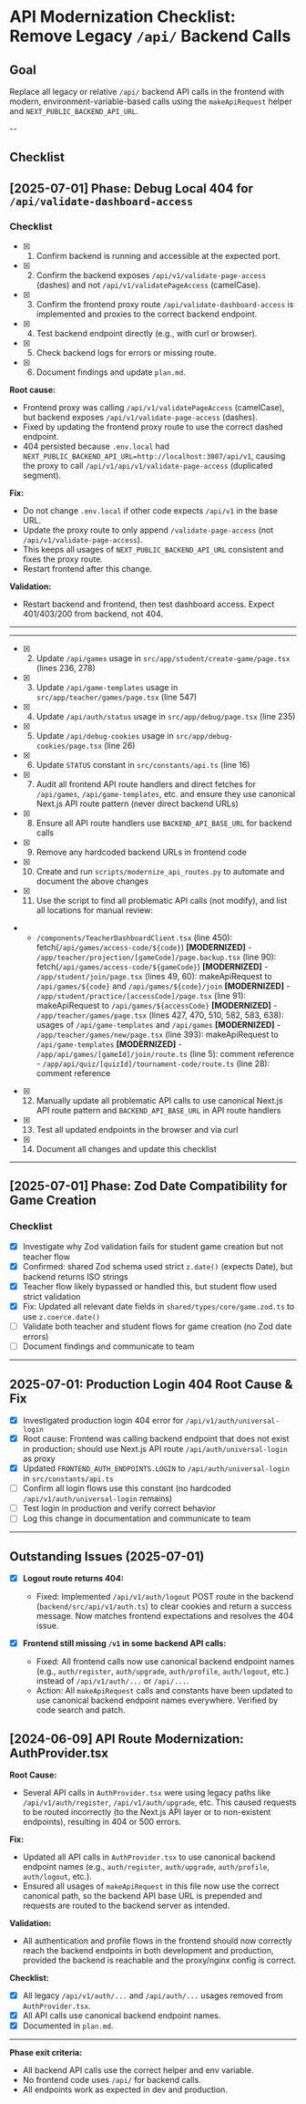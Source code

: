
# API Modernization Checklist: Remove Legacy `/api/` Backend Calls

## Goal
Replace all legacy or relative `/api/` backend API calls in the frontend with modern, environment-variable-based calls using the `makeApiRequest` helper and `NEXT_PUBLIC_BACKEND_API_URL`.


--

## Checklist


## [2025-07-01] Phase: Debug Local 404 for `/api/validate-dashboard-access`

### Checklist

- [x] 1. Confirm backend is running and accessible at the expected port.
- [x] 2. Confirm the backend exposes `/api/v1/validate-page-access` (dashes) and not `/api/v1/validatePageAccess` (camelCase).
- [x] 3. Confirm the frontend proxy route `/api/validate-dashboard-access` is implemented and proxies to the correct backend endpoint.
- [x] 4. Test backend endpoint directly (e.g., with curl or browser).
- [x] 5. Check backend logs for errors or missing route.
- [x] 6. Document findings and update `plan.md`.


**Root cause:**
- Frontend proxy was calling `/api/v1/validatePageAccess` (camelCase), but backend exposes `/api/v1/validate-page-access` (dashes).
- Fixed by updating the frontend proxy route to use the correct dashed endpoint.
- 404 persisted because `.env.local` had `NEXT_PUBLIC_BACKEND_API_URL=http://localhost:3007/api/v1`, causing the proxy to call `/api/v1/api/v1/validate-page-access` (duplicated segment).

**Fix:**
- Do not change `.env.local` if other code expects `/api/v1` in the base URL.
- Update the proxy route to only append `/validate-page-access` (not `/api/v1/validate-page-access`).
- This keeps all usages of `NEXT_PUBLIC_BACKEND_API_URL` consistent and fixes the proxy route.
- Restart frontend after this change.

**Validation:**
- Restart backend and frontend, then test dashboard access. Expect 401/403/200 from backend, not 404.

---

---
- [x] 2. Update `/api/games` usage in `src/app/student/create-game/page.tsx` (lines 236, 278)
- [x] 3. Update `/api/game-templates` usage in `src/app/teacher/games/page.tsx` (line 547)
- [x] 4. Update `/api/auth/status` usage in `src/app/debug/page.tsx` (line 235)
- [x] 5. Update `/api/debug-cookies` usage in `src/app/debug-cookies/page.tsx` (line 26)
- [x] 6. Update `STATUS` constant in `src/constants/api.ts` (line 16)
- [x] 7. Audit all frontend API route handlers and direct fetches for `/api/games`, `/api/game-templates`, etc. and ensure they use canonical Next.js API route pattern (never direct backend URLs)
- [x] 8. Ensure all API route handlers use `BACKEND_API_BASE_URL` for backend calls
- [x] 9. Remove any hardcoded backend URLs in frontend code
- [x] 10. Create and run `scripts/modernize_api_routes.py` to automate and document the above changes
- [x] 11. Use the script to find all problematic API calls (not modify), and list all locations for manual review:
-    - `/components/TeacherDashboardClient.tsx` (line 450): fetch(`/api/games/access-code/${code}`) **[MODERNIZED]**
    - `/app/teacher/projection/[gameCode]/page.backup.tsx` (line 90): fetch(`/api/games/access-code/${gameCode}`) **[MODERNIZED]**
    - `/app/student/join/page.tsx` (lines 49, 60): makeApiRequest to `/api/games/${code}` and `/api/games/${code}/join` **[MODERNIZED]**
    - `/app/student/practice/[accessCode]/page.tsx` (line 91): makeApiRequest to `/api/games/${accessCode}` **[MODERNIZED]**
    - `/app/teacher/games/page.tsx` (lines 427, 470, 510, 582, 583, 638): usages of `/api/game-templates` and `/api/games` **[MODERNIZED]**
    - `/app/teacher/games/new/page.tsx` (line 393): makeApiRequest to `/api/game-templates` **[MODERNIZED]**
    - `/app/api/games/[gameId]/join/route.ts` (line 5): comment reference
    - `/app/api/quiz/[quizId]/tournament-code/route.ts` (line 28): comment reference
- [x] 12. Manually update all problematic API calls to use canonical Next.js API route pattern and `BACKEND_API_BASE_URL` in API route handlers
- [x] 13. Test all updated endpoints in the browser and via curl
- [x] 14. Document all changes and update this checklist

---

## [2025-07-01] Phase: Zod Date Compatibility for Game Creation

### Checklist

- [x] Investigate why Zod validation fails for student game creation but not teacher flow
- [x] Confirmed: shared Zod schema used strict `z.date()` (expects Date), but backend returns ISO strings
- [x] Teacher flow likely bypassed or handled this, but student flow used strict validation
- [x] Fix: Updated all relevant date fields in `shared/types/core/game.zod.ts` to use `z.coerce.date()`
- [ ] Validate both teacher and student flows for game creation (no Zod date errors)
- [ ] Document findings and communicate to team

---

## 2025-07-01: Production Login 404 Root Cause & Fix

- [x] Investigated production login 404 error for `/api/v1/auth/universal-login`
- [x] Root cause: Frontend was calling backend endpoint that does not exist in production; should use Next.js API route `/api/auth/universal-login` as proxy
- [x] Updated `FRONTEND_AUTH_ENDPOINTS.LOGIN` to `/api/auth/universal-login` in `src/constants/api.ts`
- [ ] Confirm all login flows use this constant (no hardcoded `/api/v1/auth/universal-login` remains)
- [ ] Test login in production and verify correct behavior
- [ ] Log this change in documentation and communicate to team

---


## Outstanding Issues (2025-07-01)

- [x] **Logout route returns 404:**
    - Fixed: Implemented `/api/v1/auth/logout` POST route in the backend (`backend/src/api/v1/auth.ts`) to clear cookies and return a success message. Now matches frontend expectations and resolves the 404 issue.


- [x] **Frontend still missing `/v1` in some backend API calls:**
    - Fixed: All frontend calls now use canonical backend endpoint names (e.g., `auth/register`, `auth/upgrade`, `auth/profile`, `auth/logout`, etc.) instead of `/api/v1/auth/...` or `/api/...`.
    - Action: All `makeApiRequest` calls and constants have been updated to use canonical backend endpoint names everywhere. Verified by code search and patch.

## [2024-06-09] API Route Modernization: AuthProvider.tsx

**Root Cause:**
- Several API calls in `AuthProvider.tsx` were using legacy paths like `/api/v1/auth/register`, `/api/v1/auth/upgrade`, etc. This caused requests to be routed incorrectly (to the Next.js API layer or to non-existent endpoints), resulting in 404 or 500 errors.

**Fix:**
- Updated all API calls in `AuthProvider.tsx` to use canonical backend endpoint names (e.g., `auth/register`, `auth/upgrade`, `auth/profile`, `auth/logout`, etc.).
- Ensured all usages of `makeApiRequest` in this file now use the correct canonical path, so the backend API base URL is prepended and requests are routed to the backend server as intended.

**Validation:**
- All authentication and profile flows in the frontend should now correctly reach the backend endpoints in both development and production, provided the backend is reachable and the proxy/nginx config is correct.

**Checklist:**
- [x] All legacy `/api/v1/auth/...` and `/api/auth/...` usages removed from `AuthProvider.tsx`.
- [x] All API calls use canonical backend endpoint names.
- [x] Documented in `plan.md`.

---


**Phase exit criteria:**
- All backend API calls use the correct helper and env variable.
- No frontend code uses `/api/` for backend calls.
- All endpoints work as expected in dev and production.

